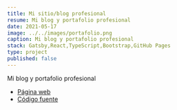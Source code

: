 ```yaml
---
title: Mi sitio/blog profesional
resume: Mi blog y portafolio profesional
date: 2021-05-17
image: ../../images/portafolio.png
caption: Mi blog y portafolio profesional
stack: Gatsby,React,TypeScript,Bootstrap,GitHub Pages
type: project
published: false
---
```


Mi blog y portafolio profesional

- [Página web](https://angelxehg.com/)
- [Código fuente](https://github.com/angelxehg/angelxehg.github.io/)
